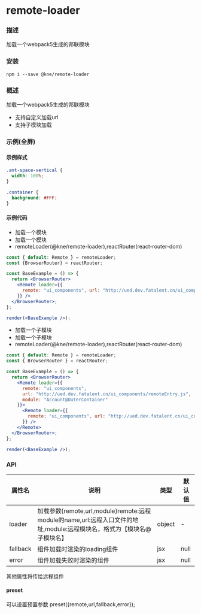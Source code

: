 
# remote-loader


### 描述

加载一个webpack5生成的邦联模块


### 安装

```shell
npm i --save @kne/remote-loader
```


### 概述

加载一个webpack5生成的邦联模块

* 支持自定义加载url
* 支持子模块加载


### 示例(全屏)


#### 示例样式

```scss
.ant-space-vertical {
  width: 100%;
}

.container {
  background: #FFF;
}
```

#### 示例代码

- 加载一个模块
- 加载一个模块
- remoteLoader(@kne/remote-loader),reactRouter(react-router-dom)

```jsx
const { default: Remote } = remoteLoader;
const {BrowserRouter} = reactRouter;

const BaseExample = () => {
  return <BrowserRouter>
    <Remote loader={{
      remote: "ui_components", url: "http://ued.dev.fatalent.cn/ui_components/remoteEntry.js", module: "Navigation"
    }} />
  </BrowserRouter>;
};

render(<BaseExample />);

```

- 加载一个子模块
- 加载一个子模块
- remoteLoader(@kne/remote-loader),reactRouter(react-router-dom)

```jsx
const { default: Remote } = remoteLoader;
const { BrowserRouter } = reactRouter;

const BaseExample = () => {
  return <BrowserRouter>
    <Remote loader={{
      remote: "ui_components",
      url: "http://ued.dev.fatalent.cn/ui_components/remoteEntry.js",
      module: "Account@OuterContainer"
    }}>
      <Remote loader={{
        remote: "ui_components", url: "http://ued.dev.fatalent.cn/ui_components/remoteEntry.js", module: "Account@Login"
      }} />
    </Remote>
  </BrowserRouter>;
};

render(<BaseExample />);

```


### API

| 属性名    | 说明                                                                                   |类型| 默认值  |
|--------|--------------------------------------------------------------------------------------| --- |------|
| loader | 加载参数{remote,url,module}remote:远程module的name,url:远程入口文件的地址,module:远程模块名，格式为【模块名@子模块名】 |object| -    |
|fallback|组件加载时渲染的loading组件|jsx| null |
|error|组件加载失败时渲染的组件|jsx|null|

其他属性将传给远程组件

#### preset

可以设置预置参数 preset({remote,url,fallback,error});

